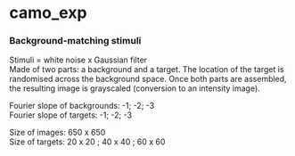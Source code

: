 # camo_exp
### Background-matching stimuli 
Stimuli = white noise x Gaussian filter <br>
Made of two parts: a background and a target. The location of the target is randomised across the background space. Once both parts are assembled, the resulting image is grayscaled (conversion to an intensity image). 

Fourier slope of backgrounds: -1; -2; -3 <br>
Fourier slope of targets: -1; -2; -3

Size of images: 650 x 650 <br>
Size of targets: 20 x 20 ; 40 x 40 ; 60 x 60